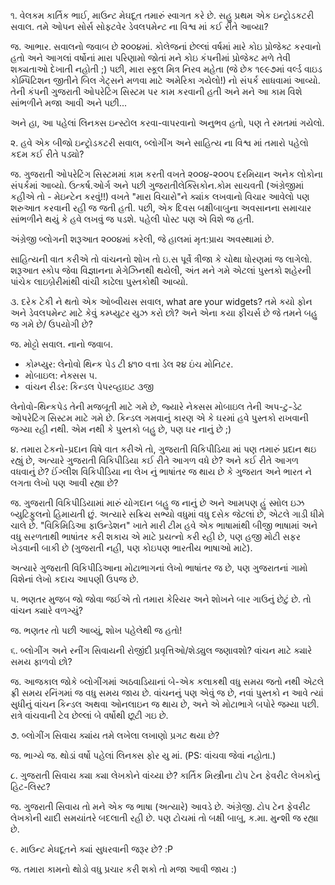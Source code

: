 ૧. વેલકમ કાર્તિક ભાઈ, માઉન્ટ મેઘદૂત તમારું સ્વાગત કરે છે. સહુ પ્રથમ એક 
ઇન્ટ્રોડકટરી સવાલ. તમે ઓપન સોર્સ સોફ્ટવેર ડેવલપમેન્ટ ના વિશ્વ માં કઈ રીતે આવ્યા?

જ. આભાર. સવાલનો જવાબ છે ૨૦૦૪માં. કોલેજનાં છેલ્લાં વર્ષમાં મારે કોઇ પ્રોજેક્ટ
 કરવાનો હતો અને આગલાં વર્ષોનાં મારા પરિણામો જોતાં મને કોઇ કંપનીમાં પ્રોજેક્ટ
 મળે તેવી શક્યતાઓ દેખાતી નહોતી ;) પછી, મારા સ્કૂલ મિત્ર નિરવ મહેતા (જે છેક
 ૧૯૯૭માં વર્લ્ડ વાઇડ કોમ્પિટિશન જીતીને બિલ ગેટ્સને મળવા માટે અમેરિકા ગયેલો!)
નો સંપર્ક સાધવામાં આવ્યો. તેની કંપની ગુજરાતી ઓપરેટિંગ સિસ્ટમ પર કામ કરવાની
હતી અને મને આ કામ વિશે સાંભળીને મજા આવી અને પછી...

અને હા, આ પહેલાં લિનક્સ ઇન્સ્ટોલ કરવા-વાપરવાનો અનુભવ હતો, પણ તે રમતમાં ગયેલો.

૨. હવે એક બીજો ઇન્ટ્રોડકટરી સવાલ, બ્લોગીંગ અને સાહિત્ય ના વિશ્વ માં તમારો પહેલો 
કદમ કઈ રીતે પડ્યો?

જ. ગુજરાતી ઓપરેટિંગ સિસ્ટમમાં કામ કરતી વખતે ૨૦૦૪-૨૦૦૫ દરમિયાન અનેક લોકોના 
સંપર્કમાં આવ્યો. ઉત્કર્ષ.ઓર્ગ અને પછી ગુજરાતીલેક્સિકોન.કોમ સાચવતી (અંગ્રેજીમાં કહીએ તો -
મેઇન્ટેન કરવું!!) વખતે "મારા વિચારો"ને ક્યાંક લખવાનો વિચાર આવેલો પણ શરુઆત કરવાની રહી 
જ જતી હતી. પછી, એક દિવસ બક્ષીબાબુના અવસાનના સમાચાર સાંભળીને થયું કે હવે લખવું જ 
પડશે. પહેલી પોસ્ટ પણ એ વિશે જ હતી.

અંગ્રેજી બ્લોગની શરૂઆત ૨૦૦૪માં કરેલી, જે હાલમાં મૃત:પ્રાય અવસ્થામાં છે.

સાહિત્યની વાત કરીએ તો વાંચનનો શોખ તો ઇ.સ પૂર્વે ત્રીજા કે ચોથા ધોરણમાં જ લાગેલો. 
શરૂઆત સ્કોપ જેવા વિજ્ઞાનના મેગેઝિનથી થયેલી, અંત મને ગમે એટલાં પુસ્તકો શહેરની 
પાંચેક લાઇબ્રેરીમાંથી વાંચી કાઢેલા પુસ્તકોથી આવ્યો.

૩. દરેક ટેકી ને થતો એક ઓબ્વીયસ સવાલ, what are your widgets? તમે કયો ફોન અને 
ડેવલપમેન્ટ માટે કેવું કમ્પ્યુટર યુઝ કરો છો? અને એના કયા ફીચર્સ છે જે તમને બહુ જ 
ગમે છે/ ઉપયોગી છે?

જ. મોટ્ટો સવાલ. નાનો જવાબ.

* કોમ્પ્યુર: લેનોવો થિન્ક પેડ ટી ૪૧૦ વત્તા ડેલ ૨૪ ઇંચ મોનિટર.
* મોબાઇલ: નેક્સસ ૫.
* વાંચન રીડર: કિન્ડલ પેપરવ્હાઇટ ૩જી

લેનોવો-થિન્કપેડ તેની મજબૂતી માટે ગમે છે, જ્યારે નેક્સસ મોબાઇલ તેની અપ-ટુ-ડેટ 
ઓપરેટિંગ સિસ્ટમ માટે ગમે છે. કિન્ડલ ગમવાનું કારણ એ કે ઘરમાં હવે પુસ્તકો રાખવાની 
જગ્યા રહી નથી. એમ નથી કે પુસ્તકો બહુ છે, પણ ઘર નાનું છે ;)

૪. તમારા ટેકનો-પ્રદાન વિષે વાત કરીએ તો, ગુજરાતી વિકિપીડિયા માં પણ તમારું પ્રદાન 
થઇ રહ્યું છે, અત્યારે ગુજરાતી વિકિપીડિયા કઈ રીતે આગળ વધે છે? અને કઈ રીતે આગળ 
વધવાનું છે? ઈંગ્લીશ વિકિપીડિયા ના લેખ નું ભાષાંતર જ થાય છે કે ગુજરાત અને ભારત 
ને લગતા લેખો પણ આવી રહ્યા છે?

જ. ગુજરાતી વિકિપીડિયામાં મારું યોગદાન બહુ જ નાનું છે અને આમપણ હું સ્મોલ ઇઝ 
બ્યુટિફુલનો હિમાયતી છું. અત્યારે સક્રિય સભ્યો વધુમાં વધુ દસેક જેટલાં છે, એટલે 
ગાડી ધીમે ચાલે છે. "વિકિમિડિઆ ફાઉન્ડેશન" ખાતે મારી ટીમ હવે એક ભાષામાંથી બીજી 
ભાષામાં અને વધુ સરળતાથી ભાષાંતર કરી શકાય એ માટે પ્રયત્નો કરી રહી છે, પણ હજી મોટી 
સફર ખેડવાની બાકી છે (ગુજરાતી નહી, પણ કોઇપણ ભારતીય ભાષાઓ માટે).

અત્યારે ગુજરાતી વિકિપીડિઆના મોટાભાગનાં લેખો ભાષાંતર જ છે, પણ ગુજરાતનાં ગામો 
વિશેનાં લેખો કદાચ આપણી ઉપજ છે.

૫. ભણતર મુજબ જો જોવા જઈએ તો તમારા કેરિયર અને શોખને બાર ગાઉનું છેટું છે. તો 
વાંચન ક્યારે વળગ્યું?

જ. ભણતર તો પછી આવ્યું, શોખ પહેલેથી જ હતો!

૬. બ્લોગીંગ અને રનીંગ સિવાયની રોજીંદી પ્રવૃત્તિઓ/શેડ્યુલ જણાવશો? વાંચન માટે 
ક્યારે સમય ફાળવો છો?

જ. આજકાલ જોકે બ્લોગીંગમાં અઠવાડિયાનાં બે-એક કલાકથી વધુ સમય જતો નથી એટલે ફ્રી સમય રનિંગમાં 
જ વધુ સમય જાય છે. વાંચનનું પણ એવું જ છે, નવાં પુસ્તકો ન આવે ત્યાં સુધીનું વાંચન 
કિન્ડલ અથવા ઓનલાઇન જ થાય છે, અને એ મોટાભાગે બપોરે જમ્યા પછી. રાત્રે વાંચવાની ટેવ 
છેલ્લાં બે વર્ષોથી છૂટી ગઇ છે.

૭. બ્લોગીંગ સિવાય ક્યાંય તમે લખેલા લખાણો પ્રગટ થયા છે?

જ. ભાગ્યે જ. થોડાં વર્ષો પહેલાં લિનક્સ ફોર યુ માં. (PS: વાંચવા જેવાં નહોતા.)

૮. ગુજરાતી સિવાય ક્યા ક્યા લેખકોને વાંચ્યા છે? કાર્તિક મિસ્ત્રીના ટોપ ટેન 
ફેવરીટ લેખકોનું હિટ-લિસ્ટ?

જ. ગુજરાતી સિવાય તો મને એક જ ભાષા (અત્યારે) આવડે છે. અંગ્રેજી. ટોપ ટેન ફેવરીટ લેખકોની યાદી સમયાંતરે બદલાતી રહી છે. પણ ટોચમાં તો બક્ષી બાબુ, ક.મા. મુન્શી જ રહ્યા છે.

૯. માઉન્ટ મેઘદૂતને ક્યાં સુધરવાની જરૂર છે? :P

જ. તમારા કામનો થોડો વધુ પ્રચાર કરી શકો તો મજા આવી જાય :)
